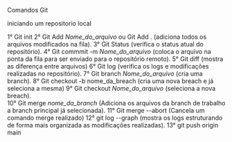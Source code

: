 

Comandos Git 

iniciando um repositorio local

1° Git init 
2° Git Add *Nome_do_arquivo* ou Git Add . (adiciona todos os arquivos modificados na fila).
3° Git Status (verifica o status atual do repositório).
4° Git commmit -m *Nome_do_arquivo* (coloca o arquivo na ponta da fila para ser enviado para o  repositório remoto).
5° Git diff (mostra as diferença entre arquivos)
6° Git log (verifica os logs e modificações realizadas no repositório).
7° Git branch *Nome_do_arquivo* (cria uma branch).
8° Git checkout -b nome_da_breach (cria uma nova breach e já seleciona a mesma)
9° Git checkout *Nome_do_arquivo* (seleciona a nova breach).  
10° Git merge *nome_da_branch* (Adiciona os arquivos da branch de trabalho a branch principal já selecionada).
11° Git merge --abort (Cancela um comando merge realizado)
12° git log --graph (mostra os logs estruturando de forma mais organizada as modificações realizadas).
13° git push origin main

